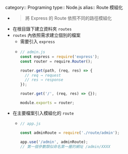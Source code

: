 category:: Programing
type:: Node.js
alias:: Route 模組化

- > 將 Express 的 Route 依照不同的路徑模組化
- 在根目錄下建立資料夾 `routes`
- `routes` 內依照需求建立個別的檔案
	- 需要引入 `express`
	- ```javascript
	  // admin.js
	  const express = require('express');
	  const router = require.Router();
	  
	  router.get(path, (req, res) => {
	    // req → request
	    // res → response
	  });
	  
	  router.get('/', (req, res) => {});
	  
	  module.exports = router;
	  ```
- 在主要檔案引入模組化的 `route`
	- ```javascript
	  // app.js
	  
	  const adminRoute = require('./route/admin');
	  
	  app.use('/admin', adminRoute);
	  // 第一個參數類似命名第一層的網址 /admin/XXXX
	  ```